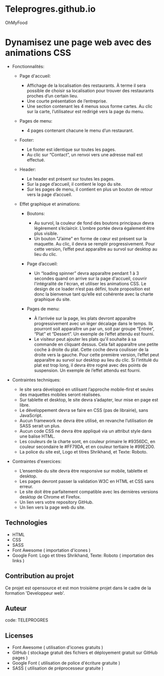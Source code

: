 # Teleprogres.github.io
OhMyFood




# Dynamisez une page web avec des animations CSS

- Fonctionnalités:

    - Page d'accueil: 

        * Affichage de la localisation des restaurants. À terme il sera possible de choisir sa localisation pour trouver des restaurants proches d’un certain lieu.
        * Une courte présentation de l’entreprise.
        * Une section contenant les 4 menus sous forme cartes. Au clic sur la carte, l’utilisateur est redirigé vers la page du menu.

    - Pages de menu:

        * 4 pages contenant chacune le menu d’un restaurant.

    - Footer:

        * Le footer est identique sur toutes les pages.
        * Au clic sur “Contact”, un renvoi vers une adresse mail est effectué.

    - Header:

        * Le header est présent sur toutes les pages.
        * Sur la page d’accueil, il contient le logo du site.
        * Sur les pages de menu, il contient en plus un bouton de retour vers la page d’accueil.

    - Effet graphique et animations:

        - Boutons:

            * Au survol, la couleur de fond des boutons principaux devra légèrement s’éclaircir. L’ombre portée devra également être plus visible.
            * Un bouton "J’aime" en forme de cœur est présent sur la maquette. Au clic, il devra se remplir progressivement. Pour cette version, l’effet peut apparaître au survol sur desktop au lieu du clic.

        - Page d’accueil:

            * Un “loading spinner” devra apparaître pendant 1 à 3 secondes quand on arrive sur la page d'accueil, couvrir l'intégralité de l'écran, et utiliser les animations CSS. Le design de ce loader n’est pas défini, toute proposition est donc la bienvenue tant qu’elle est cohérente avec la charte graphique du site.

        - Pages de menu:

            * À l’arrivée sur la page, les plats devront apparaître progressivement avec un léger décalage dans le temps. Ils pourront soit apparaître un par un, soit par groupe “Entrée”, “Plat” et “Dessert”. Un exemple de l’effet attendu est fourni.
            * Le visiteur peut ajouter les plats qu'il souhaite à sa commande en cliquant dessus. Cela fait apparaître une petite coche à droite du plat. Cette coche devra coulisser de la droite vers la gauche. Pour cette première version, l’effet peut apparaître au survol sur desktop au lieu du clic. Si l’intitulé du plat est trop long, il devra être rogné avec des points de suspension. Un exemple de l’effet attendu est fourni.

- Contraintes techniques:
    
    - le site sera développé en utilisant l’approche mobile-first et seules des maquettes mobiles seront réalisées.
    - Sur tablette et desktop, le site devra s’adapter, leur mise en page est libre.
    - Le développement devra se faire en CSS (pas de librairie), sans JavaScript. 
    - Aucun framework ne devra être utilisé, en revanche l’utilisation de SASS serait un plus.
    - Aucun code CSS ne devra être appliqué via un attribut style dans une balise HTML.
    - Les couleurs de la charte sont, en couleur primaire le #9356DC, en couleur secondaire le #FF79DA, et en couleur tertiaire le #99E2D0.
    - La police du site est, Logo et titres Shrikhand, et Texte: Roboto.

- Contraintes d'exercices:

    - L’ensemble du site devra être responsive sur mobile, tablette et desktop.
    - Les pages devront passer la validation W3C en HTML et CSS sans erreur.
    - Le site doit être parfaitement compatible avec les dernières versions desktop de Chrome et Firefox.
    - Un lien vers votre repository GitHub.
    - Un lien vers la page web du site.
  
    
## Technologies

- HTML
- CSS
- SASS
- Font Awesome ( importation d'icones )
- Google Font: Logo et titres Shrikhand, Texte: Roboto ( importation des links )

## Contribution au projet

Ce projet est opensource et est mon troisième projet  dans le cadre de la formation 'Developpeur web'.

## Auteur

code: TELEPROGRES

## Licenses

- Font Awesome ( utilisation d'icones gratuits )
- GitHub ( stockage gratuit des fichiers et déployement gratuit sur GitHub pages )
- Google Font ( utilisation de police d'écriture gratuite )
- SASS ( utilisation de préprocesseur gratuite )
